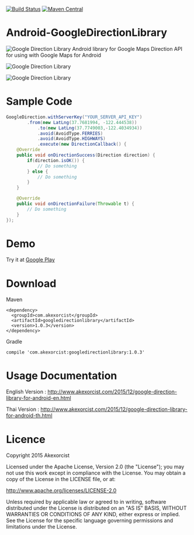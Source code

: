 [![Build Status](https://travis-ci.org/akexorcist/Android-GoogleDirectionLibrary.svg?branch=master)](https://travis-ci.org/akexorcist/Android-GoogleDirectionLibrary) [![Maven Central](https://maven-badges.herokuapp.com/maven-central/com.akexorcist/googledirectionlibrary/badge.svg)](https://maven-badges.herokuapp.com/maven-central/com.akexorcist/googledirectionlibrary)


# Android-GoogleDirectionLibrary
![Google Direction Library](https://raw.githubusercontent.com/akexorcist/Android-GoogleDirectionLibrary/master/image/google-direction-library-sample_header.jpg)
Android library for Google Maps Direction API for using with Google Maps for Android

![Google Direction Library](https://raw.githubusercontent.com/akexorcist/Android-GoogleDirectionLibrary/master/image/google-direction-library-sample_01.jpg)

![Google Direction Library](https://raw.githubusercontent.com/akexorcist/Android-GoogleDirectionLibrary/master/image/google-direction-library-sample_02.jpg)


Sample Code
===============================

```java
GoogleDirection.withServerKey("YOUR_SERVER_API_KEY")
        .from(new LatLng(37.7681994, -122.444538))
		    .to(new LatLng(37.7749003,-122.4034934))
		    .avoid(AvoidType.FERRIES)
		    .avoid(AvoidType.HIGHWAYS)
		    .execute(new DirectionCallback() {
    @Override
    public void onDirectionSuccess(Direction direction) {
        if(direction.isOK()) {
            // Do something
        } else {
            // Do something
        }
    }

    @Override
    public void onDirectionFailure(Throwable t) {
        // Do something
    }
});
```


Demo
===============================

Try it at [Google Play](https://play.google.com/store/apps/details?id=com.akexorcist.googledirection.sample)


Download
===============================

Maven
```
<dependency>
  <groupId>com.akexorcist</groupId>
  <artifactId>googledirectionlibrary</artifactId>
  <version>1.0.3</version>
</dependency>
```

Gradle
```
compile 'com.akexorcist:googledirectionlibrary:1.0.3'
```

Usage Documentation
===============================
English Version : http://www.akexorcist.com/2015/12/google-direction-library-for-android-en.html

Thai Version : http://www.akexorcist.com/2015/12/google-direction-library-for-android-th.html


Licence
===========================
Copyright 2015 Akexorcist

Licensed under the Apache License, Version 2.0 (the "License"); you may not use this work except in compliance with the License. You may obtain a copy of the License in the LICENSE file, or at:

http://www.apache.org/licenses/LICENSE-2.0

Unless required by applicable law or agreed to in writing, software distributed under the License is distributed on an "AS IS" BASIS, WITHOUT WARRANTIES OR CONDITIONS OF ANY KIND, either express or implied. See the License for the specific language governing permissions and limitations under the License.

